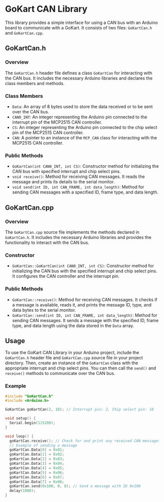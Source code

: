 # GoKart CAN Library

This library provides a simple interface for using a CAN bus with an Arduino board to communicate with a GoKart. It consists of two files: `GoKartCan.h` and `GoKartCan.cpp`.

## GoKartCan.h

### Overview
The `GoKartCan.h` header file defines a class `GoKartCan` for interacting with the CAN bus. It includes the necessary Arduino libraries and declares the class members and methods.

### Class Members
- `Data`: An array of 8 bytes used to store the data received or to be sent over the CAN bus.
- `CAN0_INT`: An integer representing the Arduino pin connected to the interrupt pin of the MCP2515 CAN controller.
- `CS`: An integer representing the Arduino pin connected to the chip select pin of the MCP2515 CAN controller.
- `CAN`: A pointer to an instance of the `MCP_CAN` class for interacting with the MCP2515 CAN controller.

### Public Methods
- `GoKartCan(int CAN0_INT, int CS)`: Constructor method for initializing the CAN bus with specified interrupt and chip select pins.
- `void receive()`: Method for receiving CAN messages. It reads the message and prints its details to the serial monitor.
- `void send(int ID, int CAN_FRAME, int data_length)`: Method for sending CAN messages with a specified ID, frame type, and data length.

## GoKartCan.cpp

### Overview
The `GoKartCan.cpp` source file implements the methods declared in `GoKartCan.h`. It includes the necessary Arduino libraries and provides the functionality to interact with the CAN bus.

### Constructor
- `GoKartCan::GoKartCan(int CAN0_INT, int CS)`: Constructor method for initializing the CAN bus with the specified interrupt and chip select pins. It configures the CAN controller and the interrupt pin.

### Public Methods
- `GoKartCan::receive()`: Method for receiving CAN messages. It checks if a message is available, reads it, and prints the message ID, type, and data bytes to the serial monitor.
- `GoKartCan::send(int ID, int CAN_FRAME, int data_length)`: Method for sending CAN messages. It sends a message with the specified ID, frame type, and data length using the data stored in the `Data` array.

## Usage
To use the GoKart CAN Library in your Arduino project, include the `GoKartCan.h` header file and `GoKartCan.cpp` source file in your project directory. Then, create an instance of the `GoKartCan` class with the appropriate interrupt and chip select pins. You can then call the `send()` and `receive()` methods to communicate over the CAN bus.

### Example

```cpp
#include "GoKartCan.h"
#include <Arduino.h>

GoKartCan goKartCan(2, 10); // Interrupt pin: 2, Chip select pin: 10

void setup() {
  Serial.begin(115200);
}

void loop() {
  goKartCan.receive(); // Check for and print any received CAN messages
  // Example of sending a message
  goKartCan.Data[0] = 0x01;
  goKartCan.Data[1] = 0x02;
  goKartCan.Data[2] = 0x03;
  goKartCan.Data[3] = 0x04;
  goKartCan.Data[4] = 0x05;
  goKartCan.Data[5] = 0x06;
  goKartCan.Data[6] = 0x07;
  goKartCan.Data[7] = 0x08;
  goKartCan.send(0x100, 0, 8); // Send a message with ID 0x100
  delay(1000);
}
